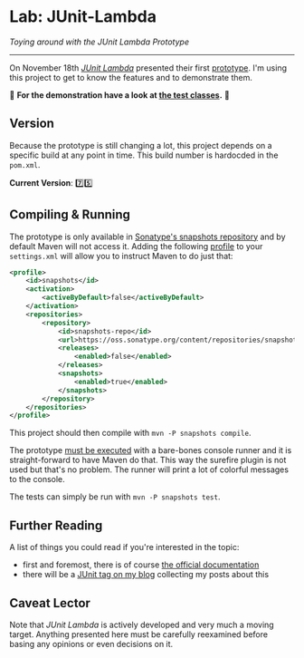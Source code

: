 # Lab: JUnit-Lambda

_Toying around with the JUnit Lambda Prototype_

---

On November 18th _[JUnit Lambda](http://junit.org/junit-lambda.html)_ presented their first [prototype](https://github.com/junit-team/junit-lambda/wiki/Prototype).
I'm using this project to get to know the features and to demonstrate them.

:mega:
**For the demonstration have a look at [the test classes](https://github.com/CodeFX-org/lab-junitlambda/tree/master/src/test/java/org/codefx/lab/junitlambda).**
:mega:

## Version

Because the prototype is still changing a lot, this project depends on a specific build at any point in time.
This build number is hardocded in the `pom.xml`.

**Current Version**: :seven::five:

## Compiling & Running

The prototype is only available in [Sonatype's snapshots repository](https://oss.sonatype.org/content/repositories/snapshots/org/junit/prototype/) and by default Maven will not access it.
Adding the following [profile](http://maven.apache.org/guides/introduction/introduction-to-profiles.html) to your `settings.xml` will allow you to instruct Maven to do just that:

```xml
<profile>
	<id>snapshots</id>
	<activation>
		<activeByDefault>false</activeByDefault>
	</activation>
	<repositories>
		<repository>
			<id>snapshots-repo</id>
			<url>https://oss.sonatype.org/content/repositories/snapshots</url>
			<releases>
				<enabled>false</enabled>
			</releases>
			<snapshots>
				<enabled>true</enabled>
			</snapshots>
		</repository>
	</repositories>
</profile>
```

This project should then compile with `mvn -P snapshots compile`.

The prototype [must be executed](https://github.com/junit-team/junit-lambda/wiki/Prototype-Running-Tests) with a bare-bones console runner and it is straight-forward to have Maven do that.
This way the surefire plugin is not used but that's no problem.
The runner will print a lot of colorful messages to the console.

The tests can simply be run with `mvn -P snapshots test`.

## Further Reading

A list of things you could read if you're interested in the topic:

* first and foremost, there is of course [the official documentation](https://github.com/junit-team/junit-lambda/wiki/Prototype)
* there will be a [JUnit tag on my blog](http://blog.codefx.org/tag/junit/) collecting my posts about this

## Caveat Lector

Note that _JUnit Lambda_ is actively developed and very much a moving target.
Anything presented here must be carefully reexamined before basing any opinions or even decisions on it.
